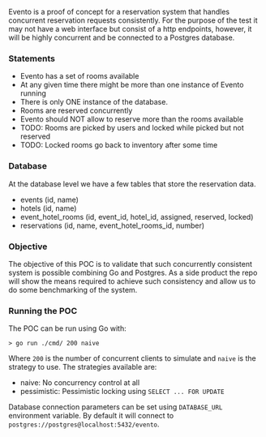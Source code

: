 Evento is a proof of concept for a reservation system that handles concurrent reservation requests consistently. For the purpose of the test it may not have a web interface but consist of a http endpoints, however, it will be highly concurrent and be connected to a Postgres database.

### Statements
- Evento has a set of rooms available
- At any given time there might be more than one instance of Evento running
- There is only ONE instance of the database.
- Rooms are reserved concurrently
- Evento should NOT allow to reserve more than the rooms available
- TODO: Rooms are picked by users and locked while picked but not reserved
- TODO: Locked rooms go back to inventory after some time

### Database
At the database level we have a few tables that store the reservation data.

- events (id, name)
- hotels (id, name)
- event_hotel_rooms (id, event_id, hotel_id, assigned, reserved, locked)
- reservations (id, name, event_hotel_rooms_id, number)

### Objective
The objective of this POC is to validate that such concurrently consistent system is possible combining Go and Postgres. As a side product the repo will show the means required to achieve such consistency and allow us to do some benchmarking of the system.

### Running the POC

The POC can be run using Go with:
```
> go run ./cmd/ 200 naive
```

Where `200` is the number of concurrent clients to simulate and `naive` is the strategy to use. The strategies available are:
- naive: No concurrency control at all
- pessimistic: Pessimistic locking using `SELECT ... FOR UPDATE`

Database connection parameters can be set using `DATABASE_URL` environment variable. By default it will connect to `postgres://postgres@localhost:5432/evento`.
